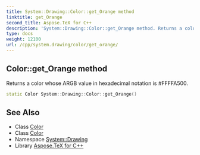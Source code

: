 ```yaml
---
title: System::Drawing::Color::get_Orange method
linktitle: get_Orange
second_title: Aspose.TeX for C++
description: 'System::Drawing::Color::get_Orange method. Returns a color whose ARGB value in hexadecimal notation is #FFFFA500 in C++.'
type: docs
weight: 12100
url: /cpp/system.drawing/color/get_orange/
---
```

## Color::get_Orange method


Returns a color whose ARGB value in hexadecimal notation is #FFFFA500.

```cpp
static Color System::Drawing::Color::get_Orange()
```

## See Also

* Class [Color](../)
* Class [Color](../)
* Namespace [System::Drawing](../../)
* Library [Aspose.TeX for C++](../../../)
